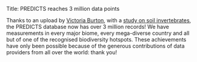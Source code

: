 Title: PREDICTS reaches 3 million data points

Thanks to an upload by [Victoria Burton](/pages/team.html#VB), with a
[study on soil invertebrates](http://dx.doi.org/10.1111/j.1365-2664.2007.01433.x),
the PREDICTS database now has over 3 million records! We have measurements in
every major biome, every mega-diverse country and all but of one of the
recognised biodiversity hotspots. These achievements have only been possible
because of the generous contributions of data providers from all over the world:
thank you!
